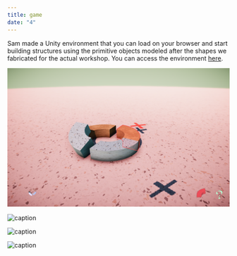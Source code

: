 ```yaml
---
title: game
date: "4"
---
```


Sam made a Unity environment that you can load on your browser and start building structures using the primitive objects modeled after the shapes we fabricated for the actual workshop. You can access the environment [here](https://internetas.city/).

![caption](game.png)

![caption](game2.png)

![caption](game3.png)

![caption](game4.png)

